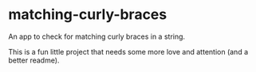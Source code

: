 # matching-curly-braces
An app to check for matching curly braces in a string.

This is a fun little project that needs some more love and attention (and a better readme).
